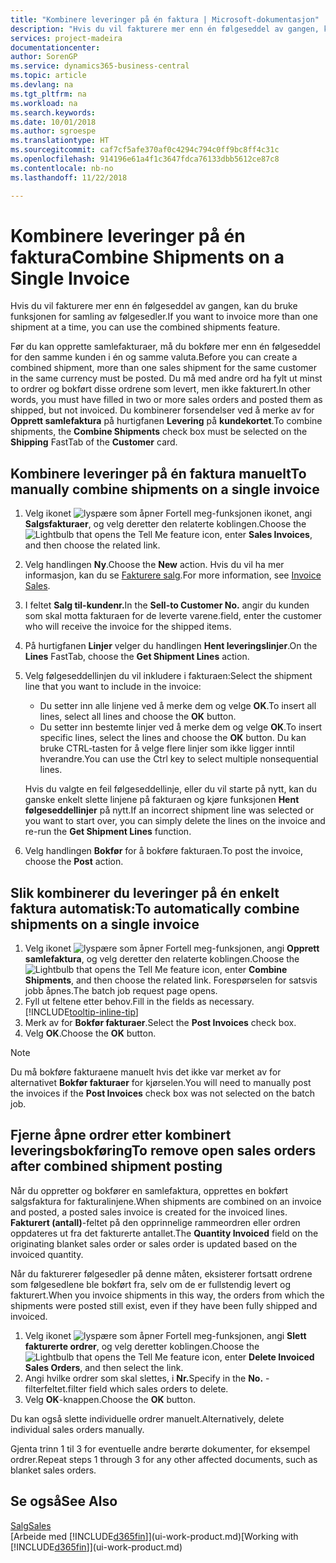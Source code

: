 ```yaml
---
title: "Kombinere leveringer på én faktura | Microsoft-dokumentasjon"
description: "Hvis du vil fakturere mer enn én følgeseddel av gangen, kan du bruke funksjonen for samling av følgesedler."
services: project-madeira
documentationcenter: 
author: SorenGP
ms.service: dynamics365-business-central
ms.topic: article
ms.devlang: na
ms.tgt_pltfrm: na
ms.workload: na
ms.search.keywords: 
ms.date: 10/01/2018
ms.author: sgroespe
ms.translationtype: HT
ms.sourcegitcommit: caf7cf5afe370af0c4294c794c0ff9bc8ff4c31c
ms.openlocfilehash: 914196e61a4f1c3647fdca76133dbb5612ce87c8
ms.contentlocale: nb-no
ms.lasthandoff: 11/22/2018

---
```

# <a name="combine-shipments-on-a-single-invoice"></a><span data-ttu-id="60c38-103">Kombinere leveringer på én faktura</span><span class="sxs-lookup"><span data-stu-id="60c38-103">Combine Shipments on a Single Invoice</span></span>
<span data-ttu-id="60c38-104">Hvis du vil fakturere mer enn én følgeseddel av gangen, kan du bruke funksjonen for samling av følgesedler.</span><span class="sxs-lookup"><span data-stu-id="60c38-104">If you want to invoice more than one shipment at a time, you can use the combined shipments feature.</span></span>  

 <span data-ttu-id="60c38-105">Før du kan opprette samlefakturaer, må du bokføre mer enn én følgeseddel for den samme kunden i én og samme valuta.</span><span class="sxs-lookup"><span data-stu-id="60c38-105">Before you can create a combined shipment, more than one sales shipment for the same customer in the same currency must be posted.</span></span> <span data-ttu-id="60c38-106">Du må med andre ord ha fylt ut minst to ordrer og bokført disse ordrene som levert, men ikke fakturert.</span><span class="sxs-lookup"><span data-stu-id="60c38-106">In other words, you must have filled in two or more sales orders and posted them as shipped, but not invoiced.</span></span> <span data-ttu-id="60c38-107">Du kombinerer forsendelser ved å merke av for **Opprett samlefaktura** på hurtigfanen **Levering** på **kundekortet**.</span><span class="sxs-lookup"><span data-stu-id="60c38-107">To combine shipments, the **Combine Shipments** check box must be selected on the **Shipping** FastTab of the **Customer** card.</span></span>  

## <a name="to-manually-combine-shipments-on-a-single-invoice"></a><span data-ttu-id="60c38-108">Kombinere leveringer på én faktura manuelt</span><span class="sxs-lookup"><span data-stu-id="60c38-108">To manually combine shipments on a single invoice</span></span>  
1. <span data-ttu-id="60c38-109">Velg ikonet ![lyspære som åpner Fortell meg-funksjonen](media/ui-search/search_small.png "Fortell hva du vil gjøre") ikonet, angi **Salgsfakturaer**, og velg deretter den relaterte koblingen.</span><span class="sxs-lookup"><span data-stu-id="60c38-109">Choose the ![Lightbulb that opens the Tell Me feature](media/ui-search/search_small.png "Tell me what you want to do") icon, enter **Sales Invoices**, and then choose the related link.</span></span>  
2. <span data-ttu-id="60c38-110">Velg handlingen **Ny**.</span><span class="sxs-lookup"><span data-stu-id="60c38-110">Choose the **New** action.</span></span> <span data-ttu-id="60c38-111">Hvis du vil ha mer informasjon, kan du se [Fakturere salg](sales-how-invoice-sales.md).</span><span class="sxs-lookup"><span data-stu-id="60c38-111">For more information, see [Invoice Sales](sales-how-invoice-sales.md).</span></span>
3. <span data-ttu-id="60c38-112">I feltet **Salg til-kundenr.**</span><span class="sxs-lookup"><span data-stu-id="60c38-112">In the **Sell-to Customer No.**</span></span> <span data-ttu-id="60c38-113">angir du kunden som skal motta fakturaen for de leverte varene.</span><span class="sxs-lookup"><span data-stu-id="60c38-113">field, enter the customer who will receive the invoice for the shipped items.</span></span>  
4. <span data-ttu-id="60c38-114">På hurtigfanen **Linjer** velger du handlingen **Hent leveringslinjer**.</span><span class="sxs-lookup"><span data-stu-id="60c38-114">On the **Lines** FastTab, choose the **Get Shipment Lines** action.</span></span>  
5. <span data-ttu-id="60c38-115">Velg følgeseddellinjen du vil inkludere i fakturaen:</span><span class="sxs-lookup"><span data-stu-id="60c38-115">Select the shipment line that you want to include in the invoice:</span></span>  

    - <span data-ttu-id="60c38-116">Du setter inn alle linjene ved å merke dem og velge **OK**.</span><span class="sxs-lookup"><span data-stu-id="60c38-116">To insert all lines, select all lines and choose the **OK** button.</span></span>  
    - <span data-ttu-id="60c38-117">Du setter inn bestemte linjer ved å merke dem og velge **OK**.</span><span class="sxs-lookup"><span data-stu-id="60c38-117">To insert specific lines, select the lines and choose the **OK** button.</span></span> <span data-ttu-id="60c38-118">Du kan bruke CTRL-tasten for å velge flere linjer som ikke ligger inntil hverandre.</span><span class="sxs-lookup"><span data-stu-id="60c38-118">You can use the Ctrl key to select multiple nonsequential lines.</span></span>  

    <span data-ttu-id="60c38-119">Hvis du valgte en feil følgeseddellinje, eller du vil starte på nytt, kan du ganske enkelt slette linjene på fakturaen og kjøre funksjonen **Hent følgeseddellinjer** på nytt.</span><span class="sxs-lookup"><span data-stu-id="60c38-119">If an incorrect shipment line was selected or you want to start over, you can simply delete the lines on the invoice and re-run the **Get Shipment Lines** function.</span></span>  
7. <span data-ttu-id="60c38-120">Velg handlingen **Bokfør** for å bokføre fakturaen.</span><span class="sxs-lookup"><span data-stu-id="60c38-120">To post the invoice, choose the **Post** action.</span></span>  

## <a name="to-automatically-combine-shipments-on-a-single-invoice"></a><span data-ttu-id="60c38-121">Slik kombinerer du leveringer på én enkelt faktura automatisk:</span><span class="sxs-lookup"><span data-stu-id="60c38-121">To automatically combine shipments on a single invoice</span></span>  
1. <span data-ttu-id="60c38-122">Velg ikonet ![lyspære som åpner Fortell meg-funksjonen](media/ui-search/search_small.png "Fortell hva du vil gjøre"), angi **Opprett samlefaktura**, og velg deretter den relaterte koblingen.</span><span class="sxs-lookup"><span data-stu-id="60c38-122">Choose the ![Lightbulb that opens the Tell Me feature](media/ui-search/search_small.png "Tell me what you want to do") icon, enter **Combine Shipments**, and then choose the related link.</span></span> <span data-ttu-id="60c38-123">Forespørselen for satsvis jobb åpnes.</span><span class="sxs-lookup"><span data-stu-id="60c38-123">The batch job request page opens.</span></span>  
2. <span data-ttu-id="60c38-124">Fyll ut feltene etter behov.</span><span class="sxs-lookup"><span data-stu-id="60c38-124">Fill in the fields as necessary.</span></span> [!INCLUDE[tooltip-inline-tip](includes/tooltip-inline-tip_md.md)]
3. <span data-ttu-id="60c38-125">Merk av for **Bokfør fakturaer**.</span><span class="sxs-lookup"><span data-stu-id="60c38-125">Select the **Post Invoices** check box.</span></span>  
4.  <span data-ttu-id="60c38-126">Velg **OK**.</span><span class="sxs-lookup"><span data-stu-id="60c38-126">Choose the **OK** button.</span></span>  

> [!NOTE]  
>  <span data-ttu-id="60c38-127">Du må bokføre fakturaene manuelt hvis det ikke var merket av for alternativet **Bokfør fakturaer** for kjørselen.</span><span class="sxs-lookup"><span data-stu-id="60c38-127">You will need to manually post the invoices if the **Post Invoices** check box was not selected on the batch job.</span></span>  

## <a name="to-remove-open-sales-orders-after-combined-shipment-posting"></a><span data-ttu-id="60c38-128">Fjerne åpne ordrer etter kombinert leveringsbokføring</span><span class="sxs-lookup"><span data-stu-id="60c38-128">To remove open sales orders after combined shipment posting</span></span> 
<span data-ttu-id="60c38-129">Når du oppretter og bokfører en samlefaktura, opprettes en bokført salgsfaktura for fakturalinjene.</span><span class="sxs-lookup"><span data-stu-id="60c38-129">When shipments are combined on an invoice and posted, a posted sales invoice is created for the invoiced lines.</span></span> <span data-ttu-id="60c38-130">**Fakturert (antall)**-feltet på den opprinnelige rammeordren eller ordren oppdateres ut fra det fakturerte antallet.</span><span class="sxs-lookup"><span data-stu-id="60c38-130">The **Quantity Invoiced** field on the originating blanket sales order or sales order is updated based on the invoiced quantity.</span></span>  

<span data-ttu-id="60c38-131">Når du fakturerer følgesedler på denne måten, eksisterer fortsatt ordrene som følgesedlene ble bokført fra, selv om de er fullstendig levert og fakturert.</span><span class="sxs-lookup"><span data-stu-id="60c38-131">When you invoice shipments in this way, the orders from which the shipments were posted still exist, even if they have been fully shipped and invoiced.</span></span>   

1. <span data-ttu-id="60c38-132">Velg ikonet ![lyspære som åpner Fortell meg-funksjonen](media/ui-search/search_small.png "Fortell hva du vil gjøre"), angi **Slett fakturerte ordrer**, og velg deretter koblingen.</span><span class="sxs-lookup"><span data-stu-id="60c38-132">Choose the ![Lightbulb that opens the Tell Me feature](media/ui-search/search_small.png "Tell me what you want to do") icon, enter **Delete Invoiced Sales Orders**, and then select the link.</span></span>  
2. <span data-ttu-id="60c38-133">Angi hvilke ordrer som skal slettes, i **Nr.**</span><span class="sxs-lookup"><span data-stu-id="60c38-133">Specify in the **No.**</span></span> <span data-ttu-id="60c38-134">-filterfeltet.</span><span class="sxs-lookup"><span data-stu-id="60c38-134">filter field which sales orders to delete.</span></span>  
3. <span data-ttu-id="60c38-135">Velg **OK**-knappen.</span><span class="sxs-lookup"><span data-stu-id="60c38-135">Choose the **OK** button.</span></span>  

<span data-ttu-id="60c38-136">Du kan også slette individuelle ordrer manuelt.</span><span class="sxs-lookup"><span data-stu-id="60c38-136">Alternatively, delete individual sales orders manually.</span></span>  

<span data-ttu-id="60c38-137">Gjenta trinn 1 til 3 for eventuelle andre berørte dokumenter, for eksempel ordrer.</span><span class="sxs-lookup"><span data-stu-id="60c38-137">Repeat steps 1 through 3 for any other affected documents, such as blanket sales orders.</span></span>

## <a name="see-also"></a><span data-ttu-id="60c38-138">Se også</span><span class="sxs-lookup"><span data-stu-id="60c38-138">See Also</span></span>  
[<span data-ttu-id="60c38-139">Salg</span><span class="sxs-lookup"><span data-stu-id="60c38-139">Sales</span></span>](sales-manage-sales.md)  
<span data-ttu-id="60c38-140">[Arbeide med [!INCLUDE[d365fin](includes/d365fin_md.md)]](ui-work-product.md)</span><span class="sxs-lookup"><span data-stu-id="60c38-140">[Working with [!INCLUDE[d365fin](includes/d365fin_md.md)]](ui-work-product.md)</span></span>

